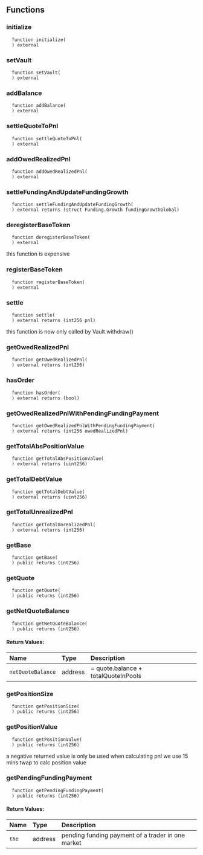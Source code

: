 



## Functions
### initialize
```solidity
  function initialize(
  ) external
```




### setVault
```solidity
  function setVault(
  ) external
```




### addBalance
```solidity
  function addBalance(
  ) external
```




### settleQuoteToPnl
```solidity
  function settleQuoteToPnl(
  ) external
```




### addOwedRealizedPnl
```solidity
  function addOwedRealizedPnl(
  ) external
```




### settleFundingAndUpdateFundingGrowth
```solidity
  function settleFundingAndUpdateFundingGrowth(
  ) external returns (struct Funding.Growth fundingGrowthGlobal)
```




### deregisterBaseToken
```solidity
  function deregisterBaseToken(
  ) external
```

this function is expensive


### registerBaseToken
```solidity
  function registerBaseToken(
  ) external
```




### settle
```solidity
  function settle(
  ) external returns (int256 pnl)
```

this function is now only called by Vault.withdraw()


### getOwedRealizedPnl
```solidity
  function getOwedRealizedPnl(
  ) external returns (int256)
```




### hasOrder
```solidity
  function hasOrder(
  ) external returns (bool)
```




### getOwedRealizedPnlWithPendingFundingPayment
```solidity
  function getOwedRealizedPnlWithPendingFundingPayment(
  ) external returns (int256 owedRealizedPnl)
```




### getTotalAbsPositionValue
```solidity
  function getTotalAbsPositionValue(
  ) external returns (uint256)
```




### getTotalDebtValue
```solidity
  function getTotalDebtValue(
  ) external returns (uint256)
```




### getTotalUnrealizedPnl
```solidity
  function getTotalUnrealizedPnl(
  ) external returns (int256)
```




### getBase
```solidity
  function getBase(
  ) public returns (int256)
```




### getQuote
```solidity
  function getQuote(
  ) public returns (int256)
```




### getNetQuoteBalance
```solidity
  function getNetQuoteBalance(
  ) public returns (int256)
```



#### Return Values:
| Name                           | Type          | Description                                                                  |
| :----------------------------- | :------------ | :--------------------------------------------------------------------------- |
|`netQuoteBalance`| address | = quote.balance + totalQuoteInPools
### getPositionSize
```solidity
  function getPositionSize(
  ) public returns (int256)
```




### getPositionValue
```solidity
  function getPositionValue(
  ) public returns (int256)
```

a negative returned value is only be used when calculating pnl
we use 15 mins twap to calc position value


### getPendingFundingPayment
```solidity
  function getPendingFundingPayment(
  ) public returns (int256)
```



#### Return Values:
| Name                           | Type          | Description                                                                  |
| :----------------------------- | :------------ | :--------------------------------------------------------------------------- |
|`the`| address | pending funding payment of a trader in one market


